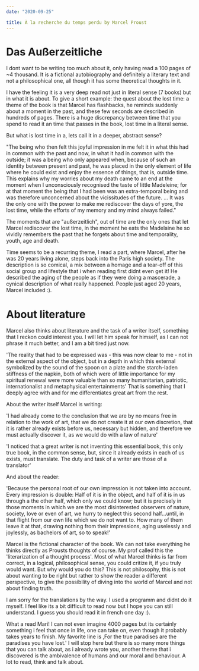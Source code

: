 ```yaml
---
date: "2020-09-25"

title: À la recherche du temps perdu by Marcel Proust
---
```



<!--more-->

# Das Außerzeitliche


I dont want to be writing too much about it, only having read a 100 pages of ~4 thousand. It is a fictional autobiography and definitely a literary text and not a philosophical one, all though it has some theoretical thoughts in it.

I have the feeling it is a very deep read not just in literal sense (7 books) but in what it is about. 
To give a short example: the quest about the lost time: a theme of the book is that Marcel has flashbacks, he reminds suddenly about a moment in the past, and these few seconds are described in hundreds of pages. There is a huge discrepancy between time that you spend to read it an time that passes in the book, lost time in a literal sense. 

But what is lost time in a, lets call it in a deeper, abstract sense? 

"The being who then felt this joyful impression in me felt it in what this had in common with the past and now, in what it had in common with the outside; 
it was a being who only appeared when, because of such an identity between present and past, he was placed in the only element of life where he could exist
and enjoy the essence of things, that is, outside time. This explains why my worries about my death came to an end at the moment when I unconsciously recognised
the taste of little Madeleine; for at that moment the being that I had been was an extra-temporal being and was therefore unconcerned about the vicissitudes of 
the future.
...
It was the only one with the power to make me rediscover the days of yore, the lost time, while the efforts of my memory and my mind always failed."

The moments that are "außerzeitlich", out of time are the only ones that let Marcel rediscover the lost time, in the moment he eats the Madelaine he so vividly remembers 
the past that he forgets about time and temporality, youth, age and death. 

Time seems to be a recurring theme, I read a part, where Marcel, after he was 20 years living alone, steps back into the Paris high society. The description is so comical, 
a mix between a homage and a tear-off of this social group and lifestyle that i when reading first didnt even get it! He described the aging of the people as if they were 
doing a mascerade, a cynical description of what really happened. People just aged 20 years, Marcel included :). 

# About literature

Marcel also thinks about literature and the task of a writer itself, something that I reckon could interest you. I will let him speak for himself, as I can not phrase it much better, and I am a bit tired just now. 

'The reality that had to be expressed was - this was now clear to me - not in the external aspect of the object, but in a depth in which this external symbolized by the sound of the spoon on a plate and the starch-laden stiffness of the napkin, both of which were of little importance for my  spiritual renewal were more valuable than so many humanitarian, patriotic, internationalist and metaphysical entertainments' 
That is something that I deeply agree with and for me differentiates great art from the rest. 

About the writer itself Marcel is writing:

'I had already come to the conclusion that we are by no means free in relation to the work of art, that we do not create it at our own discretion, that it is rather 
already exists before us, necessary but hidden, and therefore we must actually discover it, as we would do with a law of nature'


'I noticed that a great writer is not inventing this essential book, this only true book, in the common sense, but, since it already exists in each of us 
exists, must translate. The duty and task of a writer are those of a translator'

And about the reader: 

'Because the personal root of our own impression is not taken into account. Every impression is double: Half of it is in the object, and half of it is in us through a the other half, which only we could know; but it is precisely in those moments in which we are the most disinterested observers of nature, society, love or even of art, we hurry to neglect this second half...until, in that flight from our own life which we do not want to. How many of them leave it at that, drawing nothing from their impressions, aging uselessly and joylessly, as bachelors of art, so to speak!'


Marcel is the fictional character of the book. We can not take everything he thinks directly as Prousts thoughts of course. My prof called this the 'literarization of a thought process'. Most of what Marcel thinks is far from correct, in a logical, philosophical sense, you could critize it, if you truly would want. But why would you do this? This is not philosophy, this is not about wanting to be right but rather to show the reader a different perspective, to give the possibility of diving into the world of Marcel and not about finding truth.

I am sorry for the translations by the way. I used a programm and didnt do it myself. I feel like its a bit difficult to read now but I hope you can still understand. I guess you should read it in french one day :).

What a read Mari! I can not even imagine 4000 pages but its certainly something i feel that once in life, one can take on, even though it probably takes years to finish. My favorite line is ,For the true paradises are the paradises you have lost.' I will stop here but there is so many more things that you can talk about, as i already wrote you, another theme that i discovered is the ambivalence of humans and our moral and behaviour.
A lot to read, think and talk about.


